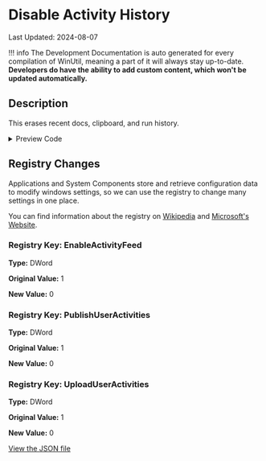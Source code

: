 # Disable Activity History

Last Updated: 2024-08-07


!!! info
     The Development Documentation is auto generated for every compilation of WinUtil, meaning a part of it will always stay up-to-date. **Developers do have the ability to add custom content, which won't be updated automatically.**
## Description

This erases recent docs, clipboard, and run history.

<!-- BEGIN CUSTOM CONTENT -->

<!-- END CUSTOM CONTENT -->

<details>
<summary>Preview Code</summary>

```json
{
  "Content": "Disable Activity History",
  "Description": "This erases recent docs, clipboard, and run history.",
  "category": "Essential Tweaks",
  "panel": "1",
  "Order": "a005_",
  "registry": [
    {
      "Path": "HKLM:\\SOFTWARE\\Policies\\Microsoft\\Windows\\System",
      "Name": "EnableActivityFeed",
      "Type": "DWord",
      "Value": "0",
      "OriginalValue": "1"
    },
    {
      "Path": "HKLM:\\SOFTWARE\\Policies\\Microsoft\\Windows\\System",
      "Name": "PublishUserActivities",
      "Type": "DWord",
      "Value": "0",
      "OriginalValue": "1"
    },
    {
      "Path": "HKLM:\\SOFTWARE\\Policies\\Microsoft\\Windows\\System",
      "Name": "UploadUserActivities",
      "Type": "DWord",
      "Value": "0",
      "OriginalValue": "1"
    }
  ],
  "link": "https://christitustech.github.io/ATATOOLS/dev/tweaks/Essential-Tweaks/AH"
}
```

</details>

## Registry Changes
Applications and System Components store and retrieve configuration data to modify windows settings, so we can use the registry to change many settings in one place.


You can find information about the registry on [Wikipedia](https://www.wikiwand.com/en/Windows_Registry) and [Microsoft's Website](https://learn.microsoft.com/en-us/windows/win32/sysinfo/registry).

### Registry Key: EnableActivityFeed

**Type:** DWord

**Original Value:** 1

**New Value:** 0

### Registry Key: PublishUserActivities

**Type:** DWord

**Original Value:** 1

**New Value:** 0

### Registry Key: UploadUserActivities

**Type:** DWord

**Original Value:** 1

**New Value:** 0



<!-- BEGIN SECOND CUSTOM CONTENT -->

<!-- END SECOND CUSTOM CONTENT -->


[View the JSON file](https://github.com/ChrisTitusTech/ATATOOLS/tree/main/config/tweaks.json)


